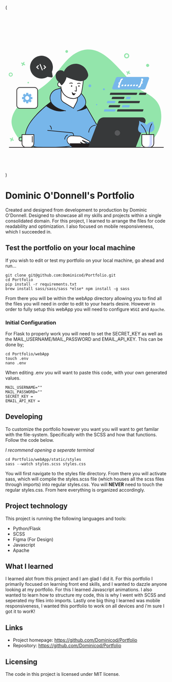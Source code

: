(<?xml version="1.0" ?><svg id="Graphics" style="enable-background:new 0 0 512 512;" version="1.1" viewBox="0 0 512 512" xml:space="preserve" xmlns="http://www.w3.org/2000/svg" xmlns:xlink="http://www.w3.org/1999/xlink"><style type="text/css">
	.st0{fill:#93e5ab;}
	.st1{fill:#FFFFFF;}
	.st2{fill:#231F20;}
	.st3{fill:#77b6ea;}
	.st4{fill:#37393a;}
	.st5{fill:#58595B;}
	.st6{fill:#CDD5FE;}
</style><g id="Scene_02"><g><g><path class="st0" d="M469.7,278.8c-9.3-8.2-20.9-15-34.1-22.2c-62.7-34.2-118.9-166.4-206.9-123.9c-39.4,19-59,62.2-89.2,91.7     c-35.7,34.9-118.6,69.9-120,127.8c-0.7,30.4,35.7,81.3,68.8,81.3c0,0,335.2,0.2,335.2,0.2c14.1-6.2,28.6-12.6,40-22.9     c21.6-19.4,31.5-52,29.8-80.8C492,306,483.3,290.9,469.7,278.8z"/></g><g><g><path class="st1" d="M92.2,310.7H45.9c-5.5,0-9.9-4.4-9.9-9.9v-46.3c0-5.5,4.4-9.9,9.9-9.9h46.3c5.5,0,9.9,4.4,9.9,9.9v46.3      C102.1,306.2,97.6,310.7,92.2,310.7z"/></g><g><path class="st2" d="M92.2,311.7H45.9c-6,0-10.9-4.9-10.9-10.9v-46.3c0-6,4.9-10.9,10.9-10.9h46.3c6,0,10.9,4.9,10.9,10.9v46.3      C103.1,306.8,98.2,311.7,92.2,311.7z M45.9,245.6c-4.9,0-8.9,4-8.9,8.9v46.3c0,4.9,4,8.9,8.9,8.9h46.3c4.9,0,8.9-4,8.9-8.9      v-46.3c0-4.9-4-8.9-8.9-8.9H45.9z"/></g><g><path class="st3" d="M85.6,275.8c0-0.7-0.6-1.3-1.3-1.3l-2.8,0c-0.5,0-0.9-0.3-1-0.7c-0.1-0.3-0.2-0.5-0.3-0.8      c-0.2-0.4-0.1-0.9,0.2-1.2l2-2c0.5-0.5,0.5-1.3,0-1.8l-3.2-3.2c-0.5-0.5-1.3-0.5-1.8,0l-2,2c-0.3,0.3-0.8,0.4-1.2,0.2      c-0.3-0.1-0.6-0.2-0.8-0.3c-0.4-0.2-0.7-0.6-0.7-1v-2.8c0-0.7-0.6-1.3-1.3-1.3h-4.5c-0.7,0-1.3,0.6-1.3,1.3v2.8      c0,0.5-0.3,0.9-0.7,1c-0.3,0.1-0.5,0.2-0.8,0.3c-0.4,0.2-0.9,0.1-1.2-0.2l-2-2c-0.5-0.5-1.3-0.5-1.8,0l-3.2,3.2      c-0.5,0.5-0.5,1.3,0,1.8l2,2c0.3,0.3,0.4,0.8,0.2,1.2c-0.1,0.3-0.2,0.6-0.3,0.8c-0.2,0.4-0.6,0.7-1,0.7l-2.8,0      c-0.7,0-1.3,0.6-1.3,1.3l0,4.5c0,0.7,0.6,1.3,1.3,1.3l2.8,0c0.5,0,0.9,0.3,1,0.7c0.1,0.3,0.2,0.5,0.3,0.8      c0.2,0.4,0.1,0.9-0.2,1.2l-2,2c-0.5,0.5-0.5,1.3,0,1.8l3.2,3.2c0.5,0.5,1.3,0.5,1.8,0l2-2c0.3-0.3,0.8-0.4,1.2-0.2      c0.3,0.1,0.6,0.2,0.8,0.3c0.4,0.2,0.7,0.6,0.7,1l0,2.8c0,0.7,0.6,1.3,1.3,1.3l4.5,0c0.7,0,1.3-0.6,1.3-1.3l0-2.8      c0-0.5,0.3-0.9,0.7-1c0.3-0.1,0.5-0.2,0.8-0.3c0.4-0.2,0.9-0.1,1.2,0.2l2,2c0.5,0.5,1.3,0.5,1.8,0l3.2-3.2      c0.5-0.5,0.5-1.3,0-1.8l-2-2c-0.3-0.3-0.4-0.8-0.2-1.2c0.3-0.7,0.6-1.5,0.6-1.5l3.5,0c0.7,0,1.3-0.6,1.3-1.3L85.6,275.8z       M66.7,284c-0.4-0.1-0.7-0.3-1-0.5c-0.6-0.4-1.2-0.9-1.6-1.5c-0.2-0.3-0.4-0.6-0.6-0.9c-0.2-0.3-0.3-0.7-0.5-1      c-0.1-0.3-0.2-0.7-0.3-1.1c-0.1-0.7-0.1-1.5,0-2.2c0.8-4,4.9-6.3,8.6-4.8c0.7,0.3,1.3,0.7,1.9,1.2c0.1,0.1,0.3,0.2,0.4,0.4      c0.8,0.8,1.3,1.8,1.6,2.8c0.2,0.9,0.3,1.8,0.1,2.8C74.6,283.2,70.4,285.5,66.7,284z"/></g></g><g><path class="st0" d="M383.9,136.3c-4.5,0-8.1,3.6-8.1,8.1c0,4.5,3.6,8.1,8.1,8.1c4.5,0,8.1-3.6,8.1-8.1     C392,140,388.4,136.3,383.9,136.3z M383.9,149.1c-2.6,0-4.6-2.1-4.6-4.6c0-2.6,2.1-4.6,4.6-4.6c2.6,0,4.6,2.1,4.6,4.6     C388.5,147,386.4,149.1,383.9,149.1z"/></g><g><path class="st0" d="M16.9,197.4c-3.5,0-6.4,2.9-6.4,6.4c0,3.5,2.9,6.4,6.4,6.4s6.4-2.9,6.4-6.4     C23.3,200.3,20.4,197.4,16.9,197.4z M16.9,207.4c-2,0-3.7-1.6-3.7-3.7c0-2,1.6-3.7,3.7-3.7c2,0,3.7,1.6,3.7,3.7     C20.6,205.8,18.9,207.4,16.9,207.4z"/></g><g><path class="st0" d="M455.2,174.8c0,2.7-2.2,4.9-4.9,4.9s-4.9-2.2-4.9-4.9c0-2.7,2.2-4.9,4.9-4.9S455.2,172.1,455.2,174.8z"/></g><g><path class="st0" d="M74.7,229.1c0,1.3-1.1,2.4-2.4,2.4c-1.3,0-2.4-1.1-2.4-2.4s1.1-2.4,2.4-2.4     C73.6,226.7,74.7,227.8,74.7,229.1z"/></g><g><circle class="st0" cx="194.1" cy="130.8" r="4.2"/></g><g><path class="st0" d="M394.3,198.7l-3.1-1.7l1.7-3.1c0.4-0.8,0.1-1.8-0.7-2.2c-0.8-0.4-1.8-0.1-2.2,0.7l-1.7,3.1l-3.1-1.7     c-0.8-0.4-1.8-0.1-2.2,0.7c-0.4,0.8-0.1,1.8,0.7,2.2l3.1,1.7l-1.7,3.1c-0.4,0.8-0.1,1.8,0.7,2.2c0.8,0.4,1.8,0.1,2.2-0.7l1.7-3.1     l3.1,1.7c0.8,0.4,1.8,0.1,2.2-0.7C395.4,200.1,395.1,199.1,394.3,198.7z"/></g><g><path class="st0" d="M61.7,171.1l-3.2-1.7l1.7-3.2c0.4-0.8,0.1-1.8-0.7-2.3c-0.8-0.4-1.8-0.1-2.3,0.7l-1.7,3.2l-3.2-1.7     c-0.8-0.4-1.8-0.1-2.3,0.7c-0.4,0.8-0.1,1.8,0.7,2.3l3.2,1.7l-1.7,3.2c-0.4,0.8-0.1,1.8,0.7,2.3c0.8,0.4,1.8,0.1,2.3-0.7l1.7-3.2     l3.2,1.7c0.8,0.4,1.8,0.1,2.3-0.7C62.8,172.6,62.5,171.6,61.7,171.1z"/></g><g><path class="st0" d="M25.5,409.7l-3.1-1.7l1.7-3.1c0.4-0.8,0.1-1.8-0.7-2.2c-0.8-0.4-1.8-0.1-2.2,0.7l-1.7,3.1l-3.1-1.7     c-0.8-0.4-1.8-0.1-2.2,0.7c-0.4,0.8-0.1,1.8,0.7,2.2l3.1,1.7l-1.7,3.1c-0.4,0.8-0.1,1.8,0.7,2.2c0.8,0.4,1.8,0.1,2.2-0.7l1.7-3.1     l3.1,1.7c0.8,0.4,1.8,0.1,2.2-0.7C26.6,411.1,26.3,410.1,25.5,409.7z"/></g><g><g><path class="st3" d="M235.5,286.6c6.5,0,12.5,3.5,15.8,9.1l36.7,64.5l16.2,3.7c30.7,11.7,20.3,69.7,20.3,69.7l-222.7-0.4      c-15-0.3-28.7-8.9-35-22.4c-21.8-46.9,63.6-110.5,80-122.1c1.7-1.2,3.8-1.9,5.9-1.9L235.5,286.6z"/></g><g><path class="st2" d="M143.9,290.7c-3.8,2.7-9.2,6.8-15.6,12c14.2,10.7,36.7,22.2,61.4,15.6C189.8,318.2,153.6,312.8,143.9,290.7      z"/></g><g><path class="st2" d="M228,318.4c11.8-0.4,22-4.1,30.8-9.4l-5.8-10.2C247,312.2,228,318.4,228,318.4z"/></g><g><path class="st3" d="M243.8,267.5c-24.7-28.9-61.2-23.3-81.3-17.3c-13.7,4.1-22.7,17.5-20.8,31.6c3.9,29.1,48.9,36.6,48.9,36.6      H228C228,318.4,275.3,304.4,243.8,267.5z"/></g><g><path class="st2" d="M228,319.4c-0.4,0-0.8-0.3-1-0.7c-0.2-0.5,0.1-1.1,0.7-1.2c0.2-0.1,20.8-6.3,25.1-20.9      c2.5-8.4-0.8-17.9-9.8-28.5c-24.3-28.5-60.7-22.8-80.3-17c-13.3,4-21.9,17.1-20.1,30.5c3.8,28,47.7,35.7,48.1,35.7      c0.5,0.1,0.9,0.6,0.8,1.2c-0.1,0.5-0.6,0.9-1.2,0.8c-1.9-0.3-45.8-8-49.8-37.4c-1.9-14.4,7.3-28.4,21.5-32.7      c20-6,57.3-11.8,82.4,17.6c9.5,11.1,12.9,21.3,10.2,30.3c-4.6,15.6-25.6,21.9-26.5,22.2C228.2,319.4,228.1,319.4,228,319.4z"/></g><g><ellipse class="st1" cx="173.8" cy="234.7" rx="8.1" ry="8.1" transform="matrix(0.7071 -0.7071 0.7071 0.7071 -115.0701 191.6596)"/></g><g><path class="st2" d="M173.8,243.8c-5,0-9.1-4.1-9.1-9.1c0-5,4.1-9.1,9.1-9.1c5,0,9.1,4.1,9.1,9.1      C182.9,239.7,178.8,243.8,173.8,243.8z M173.8,227.6c-3.9,0-7.1,3.2-7.1,7.1c0,3.9,3.2,7.1,7.1,7.1c3.9,0,7.1-3.2,7.1-7.1      C180.9,230.8,177.7,227.6,173.8,227.6z"/></g><g><path class="st1" d="M176.4,248.2v31.1c0,4.4,2.3,8.5,6,10.7l33.1,20.1l12.5-23.7v-29.5L176.4,248.2z"/></g><g><path class="st2" d="M215.9,311.6l-32.7-19.9c-4.9-3-7.9-8.3-7.9-14v-29.5c0-0.6,0.4-1,1-1c0.6,0,1,0.4,1,1v29.5      c0,5,2.6,9.7,6.9,12.3l30.8,18.8l9.7-18.4c1.4-2.7,2.2-5.8,2.2-8.8v-5.4c0-0.6,0.4-1,1-1c0.6,0,1,0.4,1,1v5.4      c0,3.4-0.8,6.8-2.4,9.8L215.9,311.6z"/></g><g><path class="st1" d="M215.3,279.6L215.3,279.6c-20.4,0-37.4-15.5-39.3-35.8l-3.9-41.7c0,0,70-18.1,73.9,0      c3.1,14.4-0.7,38.6-4.4,56.1C239,270.7,228,279.6,215.3,279.6z"/></g><g><path class="st2" d="M215.3,280.6c-21.5,0-38.9-16.3-40.4-38c0-0.6,0.4-1,0.9-1.1c0.6,0,1,0.4,1.1,0.9      c1.5,20.6,18,36.1,38.4,36.1c12.2,0,22.8-8.7,25.3-20.6c2.1-9.8,4.1-24.2,5-34.9c0-0.6,0.5-1,1.1-0.9c0.6,0,1,0.5,0.9,1.1      c-0.9,10.8-3,25.3-5.1,35.2C239.9,271.3,228.4,280.6,215.3,280.6z"/></g><g><path class="st4" d="M200.4,214.7c-2.3-0.9-4.6-1.8-6.9-2.8c-1.8,9-6.4,17.4-13.1,23.9c-0.8,0.8-1.9,1.6-3,1.3      c-0.7-0.2-1.2-0.8-1.6-1.4c-1.3-1.8-2.5-3.5-3.8-5.3c-1.5-2.1-3.3-3.2-5.1-5c-4.5-4.6-7.7-10.7-7.9-17.1      c-0.2-6.4,2.9-13,8.6-16.2c5.6-3.3,13.6-2.5,17.9,2.3c6.3-16.1,24.6-26.7,42-24.5c10.7,1.3,20.5,7.5,26.9,15.9      c2.4,3.2,4.3,6.7,5.6,10.4c1.5,4.2,3.2,9.3,1.4,13.7c-2.8,7-8.6,12.3-16,13.9c-7.2,1.6-14.8,0.2-21.9-1.6      C215.6,220,207.9,217.6,200.4,214.7z"/></g><g><path class="st2" d="M324.4,434.7c-0.1,0-0.1,0-0.2,0c-0.5-0.1-0.9-0.6-0.8-1.2c0.1-0.6,9.9-57.3-19.6-68.6l-16.6-3.8L252,299.8      c-0.3-0.5-0.1-1.1,0.4-1.4c0.5-0.3,1.1-0.1,1.4,0.4l34.8,60.6l15.9,3.6c31.1,11.9,21.3,68.4,20.9,70.8      C325.3,434.3,324.9,434.7,324.4,434.7z"/></g><g><path class="st2" d="M135.8,434.7c-14.3,0-27-0.2-34.2-0.4c-15.8-0.4-29.9-9.4-35.9-23c-9.1-20.6,1.5-48.1,30.6-79.7      c21.9-23.7,46.7-41.5,47-41.7c0.4-0.3,1.1-0.2,1.4,0.2c0.3,0.4,0.2,1.1-0.2,1.4c-1,0.7-98.2,70.9-76.9,118.9      c5.7,12.9,19.1,21.5,34.2,21.8c43.5,1,93.6,0.3,103.9-4.3c13.5-6.2,9.7-30.4,8.8-35.2c-0.4-2.3-2.4-4-4.7-4.1l-76.1-7.4      c-0.5-0.1-1-0.5-0.9-1.1c0.1-0.5,0.5-1,1.1-0.9l76,7.4c3.2,0.2,5.9,2.5,6.5,5.7c1.3,7.1,4.6,30.8-10,37.4      C197.6,433.8,163.8,434.7,135.8,434.7z"/></g><g><path class="st1" d="M210.3,397.1l26.3,1.4l29.2,15.4c1.5,0.8,2.1,2.6,1.3,4.1l0,0c-0.7,1.5-2.4,2.1-3.9,1.5l-19-7.7      c-0.3-0.1-0.6,0.3-0.3,0.5l19.7,13.3c1.4,0.9,1.7,2.8,0.8,4.2l0,0c-0.9,1.3-2.6,1.6-4,0.8l-22.2-13.4c-0.2-0.1-0.4,0.2-0.3,0.3      l8.6,7.9c1.9,1.8,1.1,5-1.5,5.6l0,0c-0.8,0.2-1.7,0-2.4-0.4l-9.1-5.4l-23.9,0.2c-7.8,0-14.2-6.3-14.2-14.2v0      C195.5,403.1,202.2,396.7,210.3,397.1z"/></g><g><path class="st2" d="M244.4,432.1c-0.8,0-1.5-0.2-2.2-0.6l-8.8-5.3l-23.6,0.2c-4.1,0.1-7.9-1.5-10.8-4.4      c-2.9-2.9-4.5-6.7-4.5-10.7c0-4.2,1.7-8.1,4.7-10.9c3-2.9,7-4.4,11.1-4.2l0,0l26.5,1.4l29.4,15.5c2,1,2.7,3.4,1.8,5.4      c-0.9,1.9-3.2,2.8-5.2,2l-12.7-5.2l14,9.5c0.9,0.6,1.5,1.5,1.7,2.6c0.2,1.1,0,2.1-0.7,3c-1.2,1.7-3.5,2.2-5.3,1.1l-15.5-9.3      l2.8,2.6c1.2,1.1,1.7,2.7,1.2,4.2c-0.4,1.5-1.6,2.7-3.2,3.1C245,432,244.7,432.1,244.4,432.1z M233.9,424.2l9.3,5.6      c0.5,0.3,1.1,0.4,1.6,0.3c0.8-0.2,1.5-0.8,1.7-1.6c0.2-0.8,0-1.7-0.7-2.2l-8.6-7.9c-0.5-0.4-0.5-1.1-0.2-1.6      c0.4-0.5,1.1-0.6,1.6-0.3l22.2,13.4c0.9,0.5,2,0.3,2.6-0.6c0.3-0.4,0.4-1,0.3-1.5c-0.1-0.5-0.4-1-0.8-1.3l-19.7-13.3      c-0.5-0.4-0.7-1.1-0.4-1.7c0.3-0.6,1-0.8,1.6-0.6l19,7.7c1,0.4,2.2,0,2.6-1c0.5-1,0.1-2.2-0.9-2.7l-29-15.3l-26.1-1.4      c-3.6-0.2-7,1.1-9.7,3.6c-2.6,2.5-4.1,5.9-4.1,9.5c0,3.5,1.4,6.8,3.9,9.3c2.5,2.5,5.8,3.8,9.3,3.8c0,0,0.1,0,0.1,0L233.9,424.2z      "/></g><g><path class="st2" d="M187.9,409C187.9,409,187.9,409,187.9,409c-0.6,0-1-0.5-1-1c0.3-6.1,3.9-11.5,9.4-14.1      c0.5-0.2,1.1,0,1.3,0.5c0.2,0.5,0,1.1-0.5,1.3c-4.9,2.3-8,7-8.3,12.4C188.9,408.6,188.5,409,187.9,409z"/></g><g><path class="st2" d="M145.7,377.5C145.7,377.5,145.7,377.5,145.7,377.5c-0.6,0-1-0.5-1-1c0.3-7-3.8-9.7-3.9-9.8      c-0.5-0.3-0.6-0.9-0.3-1.4c0.3-0.5,0.9-0.6,1.4-0.3c0.2,0.1,5.1,3.4,4.8,11.5C146.7,377.1,146.3,377.5,145.7,377.5z"/></g><g><path class="st2" d="M263.8,387c0,0-0.1,0-0.1,0c-0.5-0.1-0.9-0.6-0.9-1.1c2.8-22.5,22.1-23.1,22.3-23.1c0.5,0,1,0.4,1,1      c0,0.6-0.4,1-1,1c-0.7,0-17.8,0.6-20.3,21.3C264.8,386.6,264.3,387,263.8,387z"/></g><g><path class="st3" d="M279,395c0,0-0.1,0-0.1,0c-0.5-0.1-0.9-0.6-0.9-1.1c2.2-18,17.7-18.4,17.8-18.4c0.6,0,1,0.4,1,1      c0,0.6-0.4,1-1,1c-0.6,0-13.9,0.5-15.9,16.6C279.9,394.7,279.5,395,279,395z"/></g><g><path class="st3" d="M209.6,358.4c0,0-0.1,0-0.1,0c-1.1-0.1-1.9-1-1.9-2.1c1.9-29.8-10.4-40.6-10.5-40.7c-0.8-0.7-1-2-0.2-2.8      c0.7-0.8,2-1,2.8-0.3c0.6,0.5,14,12,12,44C211.5,357.6,210.6,358.4,209.6,358.4z"/></g><g><path class="st3" d="M219.9,358.4c-1,0-1.9-0.8-2-1.8c-4-34.6,4-43.2,4.9-44c0.8-0.8,2.1-0.7,2.8,0.1c0.7,0.8,0.7,2-0.1,2.8      c-0.2,0.2-7.4,8.3-3.7,40.7c0.1,1.1-0.7,2.1-1.8,2.2C220,358.4,219.9,358.4,219.9,358.4z"/></g><g><path class="st2" d="M224.4,257.3c-0.1,0-0.3,0-0.4-0.1l-4.2-1.3c-0.5-0.2-0.8-0.7-0.7-1.2c0.2-0.5,0.7-0.8,1.2-0.7l3.5,1.1      l-0.6-13.6c0-0.6,0.4-1,1-1c0.5,0,1,0.4,1,1l0.6,14.3c0,0.5-0.2,1-0.6,1.3C225.1,257.2,224.7,257.3,224.4,257.3z M223.9,255.8      L223.9,255.8L223.9,255.8z"/></g><g><path class="st2" d="M217.7,265.4c-1,0-1.9-0.2-2.8-0.5c-3.2-1.3-4.5-4.5-4.6-4.6c-0.2-0.5,0-1.1,0.6-1.3c0.5-0.2,1.1,0,1.3,0.6      c0,0,1.1,2.6,3.5,3.5c1.6,0.6,3.5,0.5,5.6-0.5c0.5-0.2,1.1,0,1.3,0.5c0.2,0.5,0,1.1-0.5,1.3      C220.6,265.1,219.1,265.4,217.7,265.4z"/></g><g><path class="st2" d="M237.2,233.3c-0.2,0-0.3,0-0.5-0.1c-4.1-2.4-7.7-0.1-7.9,0c-0.5,0.3-1.1,0.2-1.4-0.3      c-0.3-0.5-0.2-1.1,0.3-1.4c0.2-0.1,4.8-3,10,0c0.5,0.3,0.6,0.9,0.4,1.4C237.9,233.2,237.6,233.3,237.2,233.3z"/></g><g><path class="st2" d="M203.4,232.7c-0.3,0-0.6-0.1-0.8-0.4c-0.3-0.5-0.2-1.1,0.2-1.4c0.2-0.1,4.7-3.2,9.9-0.4      c0.5,0.3,0.7,0.9,0.4,1.4c-0.3,0.5-0.9,0.7-1.4,0.4c-4.2-2.2-7.7,0.2-7.9,0.3C203.8,232.7,203.6,232.7,203.4,232.7z"/></g><g><path class="st2" d="M234.7,240c0,1.2-0.8,2.3-1.9,2.3c-1,0-1.9-1-1.9-2.3c0-1.2,0.8-2.3,1.9-2.3      C233.9,237.7,234.7,238.7,234.7,240z"/></g><g><path class="st2" d="M211.5,240c0,1.2-0.8,2.3-1.9,2.3c-1,0-1.9-1-1.9-2.3c0-1.2,0.8-2.3,1.9-2.3      C210.7,237.7,211.5,238.7,211.5,240z"/></g><g><g><path class="st2" d="M305.8,434.4h-88.3c-7.4,0-13.4-6-13.4-13.4v0h101.7V434.4z"/></g><g><path class="st4" d="M412.5,434.4H262.1l31.3-82.8c2.8-7.5,10-12.5,18.1-12.5h121.9c7.3,0,12.4,7.3,9.8,14.2L412.5,434.4z"/></g><g><ellipse class="st5" cx="354.5" cy="388.4" rx="8.7" ry="8.7" transform="matrix(8.448844e-02 -0.9964 0.9964 8.448844e-02 -62.4517 708.7549)"/></g></g><g><path class="st2" d="M211.5,260.3c0,0-1.7,7,3.7,8.4c5.4,1.3,5.5-4.8,5.5-4.8S214.2,267.2,211.5,260.3z"/></g></g><g id="XMLID_966_"><g id="XMLID_970_"><path class="st3" d="M437.8,250.8h-95.4c-3.2,0-5-2.8-3.8-5.9l10.8-29.2c0.9-2.5,3.5-4.3,6-4.3h95.4c3.2,0,5,2.8,3.8,5.9      l-10.8,29.2C442.9,249,440.4,250.8,437.8,250.8z"/></g><g id="XMLID_1035_"><g id="XMLID_1036_"><path class="st1" d="M370.9,220.1l-0.7,0c-0.9,0-1.6,0.4-1.9,1.2l-2.5,6.7c-0.4,1.1-1.1,2-2.1,2.5c0.6,0.5,0.7,1.3,0.3,2.5       l-2.6,7c-0.3,0.7,0.3,1.1,1.7,1.1l-1.5,3.9h-1.8c-3.2,0-4.2-1.5-3.1-4.6l2.4-6.6c0.3-0.9,0.2-1.3-0.2-1.3h-1.5l1.5-3.9h1.5       c0.5,0,0.9-0.4,1.2-1.3l2.4-6.4c1.1-3.1,3.3-4.6,6.5-4.6h1.8L370.9,220.1z"/></g><g id="XMLID_1038_"><path class="st1" d="M367.8,239.9c-0.3-0.5-0.4-1.2-0.1-2c0.3-0.8,0.8-1.5,1.6-2c0.7-0.5,1.5-0.8,2.3-0.8       c0.8,0,1.4,0.3,1.7,0.8c0.3,0.5,0.4,1.2,0.1,2c-0.3,0.8-0.8,1.5-1.6,2c-0.7,0.5-1.5,0.8-2.3,0.8       C368.7,240.7,368.1,240.4,367.8,239.9z"/></g><g id="XMLID_1040_"><path class="st1" d="M377,239.9c-0.3-0.5-0.4-1.2-0.1-2c0.3-0.8,0.8-1.5,1.6-2c0.7-0.5,1.5-0.8,2.3-0.8c0.8,0,1.4,0.3,1.7,0.8       c0.3,0.5,0.4,1.2,0.1,2c-0.3,0.8-0.8,1.5-1.6,2c-0.7,0.5-1.5,0.8-2.3,0.8C377.9,240.7,377.3,240.4,377,239.9z"/></g><g id="XMLID_1042_"><path class="st1" d="M386.2,239.9c-0.3-0.5-0.4-1.2-0.1-2c0.3-0.8,0.8-1.5,1.6-2c0.7-0.5,1.5-0.8,2.3-0.8       c0.8,0,1.4,0.3,1.7,0.8c0.3,0.5,0.4,1.2,0.1,2c-0.3,0.8-0.8,1.5-1.6,2c-0.7,0.5-1.5,0.8-2.3,0.8       C387.1,240.7,386.5,240.4,386.2,239.9z"/></g><g id="XMLID_97_"><path class="st1" d="M395.4,239.9c-0.3-0.5-0.4-1.2-0.1-2c0.3-0.8,0.8-1.5,1.6-2c0.7-0.5,1.5-0.8,2.3-0.8       c0.8,0,1.4,0.3,1.7,0.8c0.3,0.5,0.4,1.2,0.1,2c-0.3,0.8-0.8,1.5-1.6,2c-0.7,0.5-1.5,0.8-2.3,0.8       C396.3,240.7,395.7,240.4,395.4,239.9z"/></g><g id="XMLID_94_"><path class="st1" d="M404.6,239.9c-0.3-0.5-0.4-1.2-0.1-2c0.3-0.8,0.8-1.5,1.6-2c0.7-0.5,1.5-0.8,2.3-0.8       c0.8,0,1.4,0.3,1.7,0.8c0.3,0.5,0.4,1.2,0.1,2c-0.3,0.8-0.8,1.5-1.6,2c-0.7,0.5-1.5,0.8-2.3,0.8       C405.5,240.7,405,240.4,404.6,239.9z"/></g><g id="XMLID_1048_"><path class="st1" d="M413.8,239.9c-0.3-0.5-0.4-1.2-0.1-2c0.3-0.8,0.8-1.5,1.6-2c0.7-0.5,1.5-0.8,2.3-0.8       c0.8,0,1.4,0.3,1.7,0.8c0.3,0.5,0.4,1.2,0.1,2c-0.3,0.8-0.8,1.5-1.6,2c-0.7,0.5-1.5,0.8-2.3,0.8       C414.7,240.7,414.2,240.4,413.8,239.9z"/></g><g id="XMLID_1050_"><path class="st1" d="M421.6,241l0.7,0c0.9,0,1.6-0.4,1.9-1.2l2.5-6.7c0.4-1.1,1.1-2,2.1-2.5c-0.6-0.5-0.7-1.3-0.3-2.5l2.6-7       c0.3-0.7-0.3-1.1-1.7-1.1l1.5-3.9h1.8c3.2,0,4.2,1.5,3.1,4.6l-2.4,6.6c-0.3,0.9-0.2,1.3,0.2,1.3h1.5l-1.5,3.9H432       c-0.5,0-0.9,0.4-1.2,1.3l-2.4,6.4c-1.1,3.1-3.3,4.6-6.5,4.6h-1.8L421.6,241z"/></g></g></g><g><g><path class="st4" d="M414.5,268h-82.8c-0.8,0-1.3-0.8-1.1-1.5l1.7-4.7c0.2-0.5,0.6-0.8,1.1-0.8h82.8c0.8,0,1.3,0.8,1.1,1.5      l-1.7,4.7C415.4,267.7,415,268,414.5,268z"/></g><g><path class="st4" d="M374.2,281.1h-36.6c-0.8,0-1.3-0.8-1.1-1.5l1.7-4.7c0.2-0.5,0.6-0.8,1.1-0.8h36.6c0.8,0,1.3,0.8,1.1,1.5      l-1.7,4.7C375.1,280.8,374.7,281.1,374.2,281.1z"/></g><g><path class="st3" d="M345.5,294.2h-23.3c-0.8,0-1.3-0.8-1.1-1.5l1.7-4.7c0.2-0.5,0.6-0.8,1.1-0.8h23.3c0.8,0,1.3,0.8,1.1,1.5      l-1.7,4.7C346.4,293.9,346,294.2,345.5,294.2z"/></g><g><path class="st4" d="M358.1,294.2H423c0.5,0,0.9-0.3,1.1-0.8l1.7-4.7c0.3-0.7-0.3-1.5-1.1-1.5h-64.8c-0.5,0-0.9,0.3-1.1,0.8      l-1.7,4.7C356.8,293.4,357.3,294.2,358.1,294.2z"/></g><g><path class="st4" d="M360.7,307.3h-32.7c-0.8,0-1.3-0.8-1.1-1.5l1.7-4.7c0.2-0.5,0.6-0.8,1.1-0.8h32.7c0.8,0,1.3,0.8,1.1,1.5      l-1.7,4.7C361.6,307,361.2,307.3,360.7,307.3z"/></g><g><path class="st3" d="M369.9,307.3h21.2c0.5,0,0.9-0.3,1.1-0.8l1.7-4.7c0.3-0.7-0.3-1.5-1.1-1.5h-21.2c-0.5,0-0.9,0.3-1.1,0.8      l-1.7,4.7C368.6,306.5,369.2,307.3,369.9,307.3z"/></g><g><path class="st3" d="M346.2,320.4h-33.5c-0.8,0-1.3-0.8-1.1-1.5l1.7-4.7c0.2-0.5,0.6-0.8,1.1-0.8h33.5c0.8,0,1.3,0.8,1.1,1.5      l-1.7,4.7C347.1,320.1,346.6,320.4,346.2,320.4z"/></g><g><path class="st4" d="M354.4,320.4h79.9c0.5,0,0.9-0.3,1.1-0.8l1.7-4.7c0.3-0.7-0.3-1.5-1.1-1.5h-79.9c-0.5,0-0.9,0.3-1.1,0.8      l-1.7,4.7C353,319.6,353.6,320.4,354.4,320.4z"/></g><g><path class="st3" d="M382.9,281.1h10.9c0.5,0,0.9-0.3,1.1-0.8l1.7-4.7c0.3-0.7-0.3-1.5-1.1-1.5h-10.9c-0.5,0-0.9,0.3-1.1,0.8      l-1.7,4.7C381.5,280.3,382.1,281.1,382.9,281.1z"/></g><g><path class="st4" d="M423.8,268h19.8c0.5,0,0.9-0.3,1.1-0.8l1.7-4.7c0.3-0.7-0.3-1.5-1.1-1.5h-19.8c-0.5,0-0.9,0.3-1.1,0.8      l-1.7,4.7C422.5,267.2,423.1,268,423.8,268z"/></g></g><g id="XMLID_544_"><g id="XMLID_564_"><path class="st2" d="M457.1,434.7h-12.5c-7.5,0-13.6-6.1-13.6-13.6v-28.8h39.7v28.8C470.7,428.6,464.6,434.7,457.1,434.7z       M433,394.3v26.8c0,6.4,5.2,11.6,11.6,11.6h12.5c6.4,0,11.6-5.2,11.6-11.6v-26.8H433z"/></g><g id="XMLID_100_"><path class="st1" d="M444.6,433.7h12.5c6.9,0,12.6-5.6,12.6-12.6v-27.8H432v27.8C432,428,437.6,433.7,444.6,433.7z"/></g><g><path class="st6" d="M456.7,393.3v27.8c0,6.9-5.6,12.6-12.6,12.6h8c6.9,0,12.6-5.6,12.6-12.6v-27.8H456.7z"/></g><g id="XMLID_553_"><path class="st2" d="M457.1,434.7h-12.5c-7.5,0-13.6-6.1-13.6-13.6v-28.8h39.7v28.8C470.7,428.6,464.6,434.7,457.1,434.7z       M433,394.3v26.8c0,6.4,5.2,11.6,11.6,11.6h12.5c6.4,0,11.6-5.2,11.6-11.6v-26.8H433z"/></g><g id="XMLID_550_"><path class="st3" d="M445.2,367.9c1-4.9,4.6-9,8.9-11.4c4.3-2.5,9.3-3.5,14.3-3.9c-1,3.7,1,7.5,2.2,11.1c1.4,4.2,1.8,8.8,0.3,13      c-0.9,2.4-2.4,4.5-4.3,6.1c-2,1.6-4.3,2-6.7,2.8c-1.2,0.4-2.4,1.2-3.7,1.3c-1.9,0.1-3.5-1.4-4.5-3c-0.9-1.3-1.5-2.8-2.5-4      c-0.9-1.2-2-2-2.8-3.3C445.1,374,444.6,370.8,445.2,367.9z"/></g><g id="XMLID_547_"><path class="st3" d="M420.2,372.8c0.5-3.9,1.8-7.7,2.6-11.5c0.8-4,1.1-8.1,0.7-12.2c4.5,5.3,12.7,5.3,18.5,9.1      c3.4,2.2,5.9,5.7,7.2,9.5c1.4,4.3,1.5,8.7-0.2,12.9c-0.1,0.2-0.2,0.4-0.2,0.6c-0.5,1.2-1.1,2.5-1.6,3.7      c-0.3,0.6-0.6,1.3-1.2,1.5c-0.3,0.1-0.6,0.1-0.9,0.1c-2.1-0.1-4.1,0.9-6.2,1.2c-1.9,0.3-4,0.3-5.9,0.3      c-3.7-0.1-7.6-1.1-10.1-3.9C420.3,381,419.7,376.7,420.2,372.8z"/></g><g id="XMLID_546_"><path class="st2" d="M455.2,394.3C455.2,394.3,455.2,394.3,455.2,394.3c-0.6,0-1-0.5-1-1.1c0.6-12,2.1-24.4,8.7-34.5      c0.3-0.5,0.9-0.6,1.4-0.3c0.5,0.3,0.6,0.9,0.3,1.4c-6.4,9.7-7.8,21.9-8.4,33.5C456.2,393.8,455.7,394.3,455.2,394.3z"/></g><g id="XMLID_545_"><path class="st2" d="M447.4,394.3c-0.5,0-0.9-0.3-1-0.8c-2.6-11.6-8.7-22.6-17.2-30.9c-0.4-0.4-0.4-1,0-1.4c0.4-0.4,1-0.4,1.4,0      c8.8,8.6,15.1,19.9,17.7,31.9c0.1,0.5-0.2,1.1-0.8,1.2C447.5,394.3,447.5,394.3,447.4,394.3z"/></g></g><g><g id="XMLID_87_"><path class="st1" d="M64.4,433.7h13.9c6.6,0,11.9-5.3,11.9-11.9v-28.5H52.5v28.5C52.5,428.3,57.8,433.7,64.4,433.7z"/></g><g id="XMLID_85_"><path class="st2" d="M78,434.7H64.6c-7.2,0-13.1-5.9-13.1-13.1v-29.2h39.7v29.2C91.2,428.8,85.3,434.7,78,434.7z M53.5,394.3      v27.2c0,6.1,5,11.1,11.1,11.1H78c6.1,0,11.1-5,11.1-11.1v-27.2H53.5z"/></g><g><path class="st2" d="M52.5,414.5h-4c-3.6,0-6.4-2.9-6.4-6.4v-1c0-3.6,2.9-6.4,6.4-6.4h4c0.6,0,1,0.4,1,1c0,0.6-0.4,1-1,1h-4      c-2.4,0-4.4,2-4.4,4.4v1c0,2.4,2,4.4,4.4,4.4h4c0.6,0,1,0.4,1,1C53.5,414,53.1,414.5,52.5,414.5z"/></g><g><path class="st2" d="M85.1,418.3c-0.6,0-1-0.4-1-1v-18.1c0-0.6,0.4-1,1-1c0.6,0,1,0.4,1,1v18.1      C86.1,417.9,85.6,418.3,85.1,418.3z"/></g></g><g id="XMLID_69_"><g id="XMLID_80_"><g id="XMLID_81_"><path class="st4" d="M149.7,208.8l-2.5-13.8c2.2-4.9,3.4-10.4,3.1-16.2c-0.8-18.9-16.3-34.1-35.2-34.6       c-20.7-0.5-37.5,16.4-36.9,37.1c0.5,18.5,15.3,33.8,33.9,34.9c7.9,0.5,15.2-1.6,21.3-5.5l12.1,2.2       C147.9,213.5,150.1,211.3,149.7,208.8z"/></g></g></g><g><g><path class="st1" d="M104.3,186.8c-0.4,0-0.8-0.1-1.1-0.4l-6-6l6-6c0.6-0.6,1.5-0.6,2.1,0c0.6,0.6,0.6,1.5,0,2.1l-3.9,3.9      l3.9,3.9c0.6,0.6,0.6,1.5,0,2.1C105.1,186.6,104.7,186.8,104.3,186.8z"/></g><g><path class="st1" d="M122.2,186.8c-0.4,0-0.8-0.1-1.1-0.4c-0.6-0.6-0.6-1.5,0-2.1l3.9-3.9l-3.9-3.9c-0.6-0.6-0.6-1.5,0-2.1      c0.6-0.6,1.5-0.6,2.1,0l6,6l-6,6C122.9,186.6,122.5,186.8,122.2,186.8z"/></g><g><path class="st1" d="M116.9,190.7c-0.6,0-1.2-0.4-1.4-0.9l-7-17.7c-0.3-0.8,0.1-1.6,0.8-1.9c0.8-0.3,1.6,0.1,1.9,0.8l7,17.7      c0.3,0.8-0.1,1.6-0.8,1.9C117.2,190.6,117,190.7,116.9,190.7z"/></g></g><g><path class="st3" d="M290.9,298.8c0,1.1-0.9,2-2,2c-1.1,0-2-0.9-2-2c0-1.1,0.9-2,2-2C290,296.8,290.9,297.7,290.9,298.8z"/></g><g><path class="st3" d="M314.8,250.1c0,1.7-1.4,3-3,3c-1.7,0-3-1.4-3-3c0-1.7,1.4-3,3-3C313.5,247.1,314.8,248.5,314.8,250.1z"/></g><g><circle class="st3" cx="267.4" cy="239.3" r="4.4"/></g><g><path class="st2" d="M500.5,434.7H12.3c-0.6,0-1-0.4-1-1c0-0.6,0.4-1,1-1h488.2c0.6,0,1,0.4,1,1     C501.5,434.2,501,434.7,500.5,434.7z"/></g></g></g></svg>)

# Dominic O'Donnell's Portfolio

Created and designed from development to production by Dominic O'Donnell. 
Designed to showcase all my skills and projects within a single consolidated domain. 
For this project, I learned to arrange the files for code readability and optimization. 
I also focused on mobile responsiveness, which I succeeded in.

## Test the portfolio on your local machine

If you wish to edit or test my portfolio on your local machine, go ahead and run...

```shell
git clone git@github.com:Dominicod/Portfolio.git
cd Portfolio
pip install -r requirements.txt
brew install sass/sass/sass *else* npm install -g sass
```

From there you will be within the webApp directory allowing you to find all the files
you will need in order to edit to your hearts desire. However in order to fully
setup this webApp you will need to configure `WSGI` and `Apache`.

### Initial Configuration

For Flask to properly work you will need to set the SECRET_KEY as well as the 
MAIL_USERNAME/MAIL_PASSWORD and EMAIL_API_KEY. This can be done by;

```shell
cd Portfolio/webApp
touch .env
nano .env
```
When editing .env you will want to paste this code, with your own generated values.

```
MAIL_USERNAME=""
MAIL_PASSWORD=""
SECRET_KEY =
EMAIL_API_KEY = 
```

## Developing

To customize the portfolio however you want you will want to get familar with the file-system.
Specifically with the SCSS and how that functions. Follow the code below.

*I recommend opening a seperate terminal*

```shell
cd Portfolio/webApp/static/styles
sass --watch styles.scss styles.css
```

You will first navigate to the styles file directory. From there you will activate
sass, which will complie the styles.scss file (which houses all the scss files through imports)
into regular styles.css. You will **NEVER** need to touch the regular styles.css.
From here everything is organized accordingly.

## Project technology

This project is running the following languages and tools:

* Python/Flask
* SCSS
* Figma (For Design)
* Javascript
* Apache

## What I learned

I learned alot from this project and I am glad I did it. For this portfolio I primarily focused on learning front end skills, and I wanted to dazzle anyone looking at my portfolio. For this I learned Javascript animations. I also wanted to learn how to structure my code, this is why I went with SCSS and seperated my files into imports. Lastly one big thing I learned was mobile responsiveness, I wanted this portfolio to work on all devices and i'm sure I got it to worK!

## Links

- Project homepage: https://github.com/Dominicod/Portfolio
- Repository: https://github.com/Dominicod/Portfolio



## Licensing

The code in this project is licensed under MIT license.